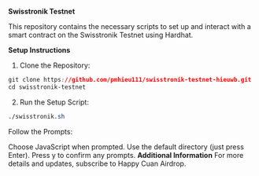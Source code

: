 **Swisstronik Testnet**

This repository contains the necessary scripts to set up and interact with a smart contract on the Swisstronik Testnet using Hardhat.

**Setup Instructions**
1. Clone the Repository:

```css
git clone https://github.com/pmhieu111/swisstronik-testnet-hieuwb.git
cd swisstronik-testnet
```
2. Run the Setup Script:
```css
./swisstronik.sh
```
Follow the Prompts:

Choose JavaScript when prompted.
Use the default directory (just press Enter).
Press y to confirm any prompts.
**Additional Information**
For more details and updates, subscribe to Happy Cuan Airdrop.
